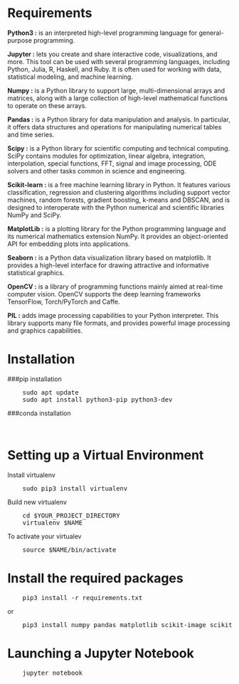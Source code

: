 # Requirements

**Python3 :** is an interpreted high-level programming language for general-purpose programming.

**Jupyter :** lets you create and share interactive code, visualizations, and more. This tool can be used with several programming languages, including Python, Julia, R, Haskell, and Ruby. It is often used for working with data, statistical modeling, and machine learning.

**Numpy :** is a Python library to support large, multi-dimensional arrays and matrices, along with a large collection of high-level mathematical functions to operate on these arrays.

**Pandas :** is a Python library for data manipulation and analysis. In particular, it offers data structures and operations for manipulating numerical tables and time series.

**Scipy :** is a Python library for scientific computing and technical computing. SciPy contains modules for optimization, linear algebra, integration, interpolation, special functions, FFT, signal and image processing, ODE solvers and other tasks common in science and engineering.

**Scikit-learn :** is a free machine learning library in Python. It features various classification, regression and clustering algorithms including support vector machines, random forests, gradient boosting, k-means and DBSCAN, and is designed to interoperate with the Python numerical and scientific libraries NumPy and SciPy.

**MatplotLib :** is a plotting library for the Python programming language and its numerical mathematics extension NumPy. It provides an object-oriented API for embedding plots into applications.

**Seaborn :** is a Python data visualization library based on matplotlib. It provides a high-level interface for drawing attractive and informative statistical graphics.

**OpenCV :** is a library of programming functions mainly aimed at real-time computer vision. OpenCV supports the deep learning frameworks TensorFlow, Torch/PyTorch and Caffe.

**PIL :** adds image processing capabilities to your Python interpreter. This library supports many file formats, and provides powerful image processing and graphics capabilities.


# Installation
###pip installation
<pre>
    sudo apt update
    sudo apt install python3-pip python3-dev
</pre>

###conda installation
<pre>

</pre>

# Setting up a Virtual Environment

Install virtualenv
<pre>
    sudo pip3 install virtualenv
</pre>
Build new virtualenv
<pre>
    cd $YOUR_PROJECT_DIRECTORY
    virtualenv $NAME 
</pre>
To activate your virtualev
<pre>
    source $NAME/bin/activate
</pre>

# Install the required packages
<pre>
    pip3 install -r requirements.txt
</pre>
or 
<pre>
    pip3 install numpy pandas matplotlib scikit-image scikit-learn==0.23.0 jupyter Pillow scipy seaborn xgboost regex catboost imageio imblearn mlxtend nltk opencv-python
</pre>

# Launching a Jupyter Notebook
<pre>
    jupyter notebook
</pre>